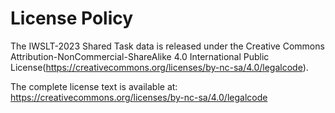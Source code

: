 License Policy
=================================================
The IWSLT-2023 Shared Task data is released under the Creative Commons Attribution-NonCommercial-ShareAlike 4.0 International Public License(https://creativecommons.org/licenses/by-nc-sa/4.0/legalcode). 

The complete license text is available at: https://creativecommons.org/licenses/by-nc-sa/4.0/legalcode
